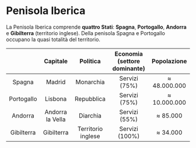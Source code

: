 # Penisola Iberica

La Penisola Iberica comprende **quattro Stati**: **Spagna**, **Portogallo**,
**Andorra** e **Gibilterra** (territorio inglese). Della penisola Spagna e
Portogallo occupano la quasi totalità del territorio.

| | Capitale | Politica | Economia (settore dominante) | Popolazione |
| :-: | :-: | :-: | :-: | :-: |
| Spagna | Madrid | Monarchia | Servizi (75%) | &#8776; 48.000.000 |
| Portogallo | Lisbona | Repubblica | Servizi (75%) | &#8776; 10.000.000 |
| Andorra | Andorra la Vella | Diarchia | Servizi (55%) | &#8776; 85.000 |
| Gibilterra | Gibilterra | Territorio inglese | Servizi (100%) | &#8776; 34.000 |
